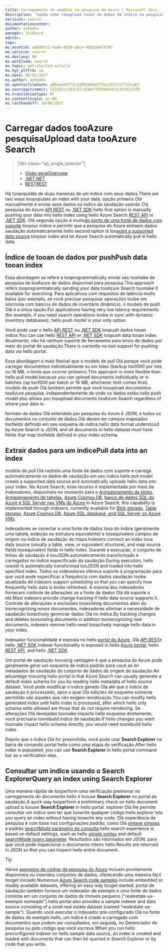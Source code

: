 ```yaml
---
title: carregamento de aaaData na pesquisa do Azure | Microsoft Docs
description: "Saiba como tooupload tooan de dados de índice na pesquisa do Azure."
services: search
documentationcenter: 
author: ashmaka
manager: jhubbard
editor: 
tags: 
ms.assetid: aa8d47c1-4ae6-4209-a8ce-48d5a9474707
ms.service: search
ms.devlang: NA
ms.workload: search
ms.topic: get-started-article
ms.tgt_pltfrm: na
ms.date: 05/01/2017
ms.author: ashmaka
ms.openlocfilehash: a95eae94f72c1d0926804ff7e1152f21773fcabf
ms.sourcegitcommit: 523283cc1b3c37c428e77850964dc1c33742c5f0
ms.translationtype: MT
ms.contentlocale: pt-BR
ms.lasthandoff: 10/06/2017
---
```

# <a name="upload-data-tooazure-search"></a><span data-ttu-id="42b74-103">Carregar dados tooAzure pesquisa</span><span class="sxs-lookup"><span data-stu-id="42b74-103">Upload data tooAzure Search</span></span>
> [!div class="op_single_selector"]
> * [<span data-ttu-id="42b74-104">Visão geral</span><span class="sxs-lookup"><span data-stu-id="42b74-104">Overview</span></span>](search-what-is-data-import.md)
> * [<span data-ttu-id="42b74-105">.NET</span><span class="sxs-lookup"><span data-stu-id="42b74-105">.NET</span></span>](search-import-data-dotnet.md)
> * [<span data-ttu-id="42b74-106">REST</span><span class="sxs-lookup"><span data-stu-id="42b74-106">REST</span></span>](search-import-data-rest-api.md)
> 
> 

<span data-ttu-id="42b74-107">Há toopopulate de duas maneiras de um índice com seus dados.</span><span class="sxs-lookup"><span data-stu-id="42b74-107">There are two ways toopopulate an index with your data.</span></span> <span data-ttu-id="42b74-108">opção primeira Olá manualmente é enviar seus dados no índice de saudação usando Olá pesquisa do Azure [API REST](search-import-data-rest-api.md) ou [.NET SDK](search-import-data-dotnet.md).</span><span class="sxs-lookup"><span data-stu-id="42b74-108">hello first option is manually pushing your data into hello index using hello Azure Search [REST API](search-import-data-rest-api.md) or [.NET SDK](search-import-data-dotnet.md).</span></span> <span data-ttu-id="42b74-109">Olá segunda opção é muito[do ponto de uma fonte de dados com suporte](search-indexer-overview.md) tooyour índice e permitir que a pesquisa do Azure extraem dados saudação automaticamente.</span><span class="sxs-lookup"><span data-stu-id="42b74-109">hello second option is too[point a supported data source](search-indexer-overview.md) tooyour index and let Azure Search automatically pull in hello data.</span></span>

## <a name="push-data-tooan-index"></a><span data-ttu-id="42b74-110">Índice de tooan de dados por push</span><span class="sxs-lookup"><span data-stu-id="42b74-110">Push data tooan index</span></span>
<span data-ttu-id="42b74-111">Essa abordagem se refere a tooprogrammatically enviar seu toomake de pesquisa de tooAzure de dados disponível para pesquisa.</span><span class="sxs-lookup"><span data-stu-id="42b74-111">This approach refers tooprogrammatically sending your data tooAzure Search toomake it available for searching.</span></span> <span data-ttu-id="42b74-112">Para aplicativos com requisitos de latência muito baixa (por exemplo, se você precisar pesquisar operações toobe em sincronia com bancos de dados de inventário dinâmico), o modelo de push Olá é a única opção.</span><span class="sxs-lookup"><span data-stu-id="42b74-112">For applications having very low latency requirements (for example, if you need search operations toobe in sync with dynamic inventory databases), hello push model is your only option.</span></span>

<span data-ttu-id="42b74-113">Você pode usar o hello [API REST](https://docs.microsoft.com/rest/api/searchservice/AddUpdate-or-Delete-Documents) ou [.NET SDK](search-import-data-dotnet.md) toopush dados tooan índice.</span><span class="sxs-lookup"><span data-stu-id="42b74-113">You can use hello [REST API](https://docs.microsoft.com/rest/api/searchservice/AddUpdate-or-Delete-Documents) or [.NET SDK](search-import-data-dotnet.md) toopush data tooan index.</span></span> <span data-ttu-id="42b74-114">Atualmente, não há nenhum suporte de ferramenta para envio de dados por meio do portal de saudação.</span><span class="sxs-lookup"><span data-stu-id="42b74-114">There is currently no tool support for pushing data via hello portal.</span></span>

<span data-ttu-id="42b74-115">Essa abordagem é mais flexível que o modelo de pull Olá porque você pode carregar documentos individualmente ou em lotes (backup too1000 por lote ou 16 MB, o limite que ocorrer primeiro).</span><span class="sxs-lookup"><span data-stu-id="42b74-115">This approach is more flexible than hello pull model because you can upload documents individually or in batches (up too1000 per batch or 16 MB, whichever limit comes first).</span></span> <span data-ttu-id="42b74-116">modelo de push Olá também permite que você tooupload documentos tooAzure pesquisa, independentemente de onde os dados estão.</span><span class="sxs-lookup"><span data-stu-id="42b74-116">hello push model also allows you tooupload documents tooAzure Search regardless of where your data is.</span></span>

<span data-ttu-id="42b74-117">formato de dados Olá entendido por pesquisa do Azure é JSON, e todos os documentos no conjunto de dados Olá devem ter campos mapeados toofields definido em seu esquema de índice.</span><span class="sxs-lookup"><span data-stu-id="42b74-117">hello data format understood by Azure Search is JSON, and all documents in hello dataset must have fields that map toofields defined in your index schema.</span></span> 

## <a name="pull-data-into-an-index"></a><span data-ttu-id="42b74-118">Extrair dados para um índice</span><span class="sxs-lookup"><span data-stu-id="42b74-118">Pull data into an index</span></span>
<span data-ttu-id="42b74-119">modelo de pull Olá rastreia uma fonte de dados com suporte e carrega automaticamente os dados de saudação em seu índice.</span><span class="sxs-lookup"><span data-stu-id="42b74-119">hello pull model crawls a supported data source and automatically uploads hello data into your index.</span></span> <span data-ttu-id="42b74-120">No Azure Search, esse recurso é implementado por meio de *indexadores*, disponíveis no momento para o [Armazenamento de blobs](search-howto-indexing-azure-blob-storage.md), [Armazenamento de tabelas](search-howto-indexing-azure-tables.md), [Azure Cosmos DB](http://aka.ms/documentdb-search-indexer), [banco de dados SQL do Azure e SQL Server nas VMs do Azure](search-howto-connecting-azure-sql-database-to-azure-search-using-indexers.md).</span><span class="sxs-lookup"><span data-stu-id="42b74-120">In Azure Search, this capability is implemented through *indexers*, currently available for [Blob storage](search-howto-indexing-azure-blob-storage.md), [Table storage](search-howto-indexing-azure-tables.md), [Azure Cosmos DB](http://aka.ms/documentdb-search-indexer), [Azure SQL database, and SQL Server on Azure VMs](search-howto-connecting-azure-sql-database-to-azure-search-using-indexers.md).</span></span> 

<span data-ttu-id="42b74-121">Indexadores se conectar a uma fonte de dados tooa do índice (geralmente uma tabela, exibição ou estrutura equivalente) e tooequivalent campos de origem no índice de saudação do mapa.</span><span class="sxs-lookup"><span data-stu-id="42b74-121">Indexers connect an index tooa data source (usually a table, view, or equivalent structure), and map source fields tooequivalent fields in hello index.</span></span> <span data-ttu-id="42b74-122">Durante a execução, o conjunto de linhas de saudação é tooJSON automaticamente transformado e carregados no índice especificado da saudação.</span><span class="sxs-lookup"><span data-stu-id="42b74-122">During execution, hello rowset is automatically transformed tooJSON and loaded into hello specified index.</span></span> <span data-ttu-id="42b74-123">Todos os indexadores oferece suporte à programação para que você pode especificar a frequência com dados saudação toobe atualizado.</span><span class="sxs-lookup"><span data-stu-id="42b74-123">All indexers support scheduling so that you can specify how frequently hello data is toobe refreshed.</span></span> <span data-ttu-id="42b74-124">A maioria dos indexadores fornecem controle de alterações se a fonte de dados Olá dá suporte a ele.</span><span class="sxs-lookup"><span data-stu-id="42b74-124">Most indexers provide change tracking if hello data source supports it.</span></span> <span data-ttu-id="42b74-125">Controle de alterações e exclusões tooexisting documentos além do toorecognizing novos documentos, indexadores eliminar a necessidade de saudação tooactively gerenciar dados Olá no índice.</span><span class="sxs-lookup"><span data-stu-id="42b74-125">By tracking changes and deletes tooexisting documents in addition toorecognizing new documents, indexers remove hello need tooactively manage hello data in your index.</span></span> 

<span data-ttu-id="42b74-126">Indexador funcionalidade é exposta no hello [portal do Azure](search-import-data-portal.md), Olá [API REST](/rest/api/searchservice/Indexer-operations)e hello [.NET SDK](/dotnet/api/microsoft.azure.search.indexersoperations).</span><span class="sxs-lookup"><span data-stu-id="42b74-126">Indexer functionality is exposed in hello [Azure portal](search-import-data-portal.md), hello [REST API](/rest/api/searchservice/Indexer-operations), and hello [.NET SDK](/dotnet/api/microsoft.azure.search.indexersoperations).</span></span> 

<span data-ttu-id="42b74-127">Um portal de saudação toousing vantagem é que a pesquisa do Azure pode geralmente gerar um esquema de índice padrão para você ao ler metadados de saudação do conjunto de dados de origem de saudação.</span><span class="sxs-lookup"><span data-stu-id="42b74-127">An advantage toousing hello portal is that Azure Search can usually generate a default index schema for you by reading hello metadata of hello source dataset.</span></span> <span data-ttu-id="42b74-128">Você pode modificar o índice gerado Olá até que o índice de saudação é processado, após o qual Olá edições de esquema somente permitido são aqueles que não exigem reindexação.</span><span class="sxs-lookup"><span data-stu-id="42b74-128">You can modify hello generated index until hello index is processed, after which hello only schema edits allowed are those that do not require reindexing.</span></span> <span data-ttu-id="42b74-129">Se alterações Olá desejadas toomake impacto hello esquema diretamente, você precisaria toorebuild índice de saudação.</span><span class="sxs-lookup"><span data-stu-id="42b74-129">If hello changes you want toomake impact hello schema directly, you would need toorebuild hello index.</span></span> 

<span data-ttu-id="42b74-130">Depois que o índice Olá for preenchida, você pode usar **Search Explorer** na barra de comando portal hello como uma etapa de verificação.</span><span class="sxs-lookup"><span data-stu-id="42b74-130">After hello index is populated, you can use **Search Explorer** in hello portal command bar as a verification step.</span></span>

## <a name="query-an-index-using-search-explorer"></a><span data-ttu-id="42b74-131">Consultar um índice usando o Search Explorer</span><span class="sxs-lookup"><span data-stu-id="42b74-131">Query an index using Search Explorer</span></span>

<span data-ttu-id="42b74-132">Uma maneira rápida de tooperform uma verificação preliminar no carregamento do documento hello é toouse **Search Explorer** no portal de saudação.</span><span class="sxs-lookup"><span data-stu-id="42b74-132">A quick way tooperform a preliminary check on hello document upload is toouse **Search Explorer** in hello portal.</span></span> <span data-ttu-id="42b74-133">explorer Olá lhe permite consultar um índice sem ter que toowrite qualquer código.</span><span class="sxs-lookup"><span data-stu-id="42b74-133">hello explorer lets you query an index without having toowrite any code.</span></span> <span data-ttu-id="42b74-134">Olá experiência de pesquisa é com base nas configurações padrão, como Olá [sintaxe simples](/rest/api/searchservice/simple-query-syntax-in-azure-search) e padrão [searchMode parâmetro de consulta](/rest/api/searchservice/search-documents).</span><span class="sxs-lookup"><span data-stu-id="42b74-134">hello search experience is based on default settings, such as hello [simple syntax](/rest/api/searchservice/simple-query-syntax-in-azure-search) and default [searchMode query parameter](/rest/api/searchservice/search-documents).</span></span> <span data-ttu-id="42b74-135">Resultados são retornados em JSON, para que você pode inspecionar o documento inteiro hello.</span><span class="sxs-lookup"><span data-stu-id="42b74-135">Results are returned in JSON so that you can inspect hello entire document.</span></span>

> [!TIP]
> <span data-ttu-id="42b74-136">Vários [exemplos de código de pesquisa do Azure](https://github.com/Azure-Samples/?utf8=%E2%9C%93&query=search) incluem prontamente disponíveis ou inseridos conjuntos de dados, oferecendo uma maneira fácil tooget iniciado.</span><span class="sxs-lookup"><span data-stu-id="42b74-136">Numerous [Azure Search code samples](https://github.com/Azure-Samples/?utf8=%E2%9C%93&query=search) include embedded or readily available datasets, offering an easy way tooget started.</span></span> <span data-ttu-id="42b74-137">portal de saudação também fornece um indexador de exemplo e uma fonte de dados consiste em um conjunto de dados de imóveis pequeno ("realestate-us-exemplo nomeado").</span><span class="sxs-lookup"><span data-stu-id="42b74-137">hello portal also provides a sample indexer and data source consisting of a small real estate dataset (named "realestate-us-sample").</span></span> <span data-ttu-id="42b74-138">Quando você executar o indexador pré-configurado Olá na fonte de dados de exemplo hello, um índice é criado e carregado com documentos que podem ser consultados, em seguida, no Gerenciador de pesquisa ou pelo código que você escreve.</span><span class="sxs-lookup"><span data-stu-id="42b74-138">When you run hello preconfigured indexer on hello sample data source, an index is created and loaded with documents that can then be queried in Search Explorer or by code that you write.</span></span>
